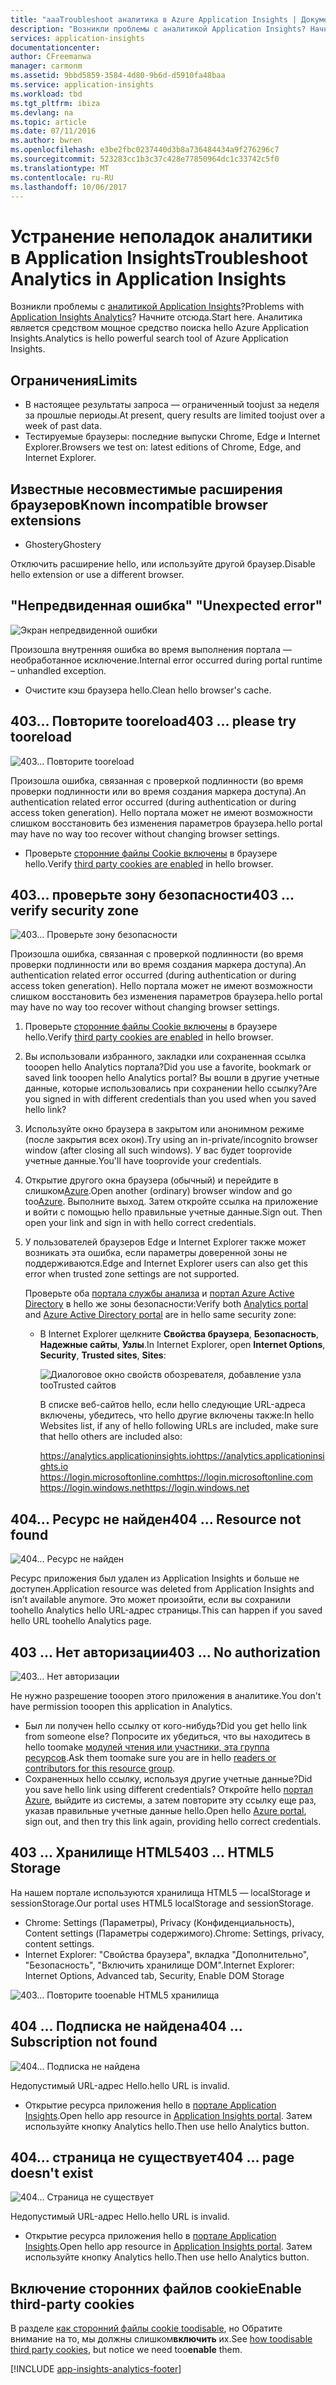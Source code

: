 ```yaml
---
title: "aaaTroubleshoot аналитика в Azure Application Insights | Документы Microsoft"
description: "Возникли проблемы с аналитикой Application Insights? Начните отсюда. "
services: application-insights
documentationcenter: 
author: CFreemanwa
manager: carmonm
ms.assetid: 9bbd5859-3584-4d80-9b6d-d5910fa48baa
ms.service: application-insights
ms.workload: tbd
ms.tgt_pltfrm: ibiza
ms.devlang: na
ms.topic: article
ms.date: 07/11/2016
ms.author: bwren
ms.openlocfilehash: e3be2fbc0237440d3b8a736484434a9f276296c7
ms.sourcegitcommit: 523283cc1b3c37c428e77850964dc1c33742c5f0
ms.translationtype: MT
ms.contentlocale: ru-RU
ms.lasthandoff: 10/06/2017
---
```

# <a name="troubleshoot-analytics-in-application-insights"></a><span data-ttu-id="8ac4b-104">Устранение неполадок аналитики в Application Insights</span><span class="sxs-lookup"><span data-stu-id="8ac4b-104">Troubleshoot Analytics in Application Insights</span></span>
<span data-ttu-id="8ac4b-105">Возникли проблемы с [аналитикой Application Insights](app-insights-analytics.md)?</span><span class="sxs-lookup"><span data-stu-id="8ac4b-105">Problems with [Application Insights Analytics](app-insights-analytics.md)?</span></span> <span data-ttu-id="8ac4b-106">Начните отсюда.</span><span class="sxs-lookup"><span data-stu-id="8ac4b-106">Start here.</span></span> <span data-ttu-id="8ac4b-107">Аналитика является средством мощное средство поиска hello Azure Application Insights.</span><span class="sxs-lookup"><span data-stu-id="8ac4b-107">Analytics is hello powerful search tool of Azure Application Insights.</span></span>

## <a name="limits"></a><span data-ttu-id="8ac4b-108">Ограничения</span><span class="sxs-lookup"><span data-stu-id="8ac4b-108">Limits</span></span>
* <span data-ttu-id="8ac4b-109">В настоящее результаты запроса — ограниченный toojust за неделя за прошлые периоды.</span><span class="sxs-lookup"><span data-stu-id="8ac4b-109">At present, query results are limited toojust over a week of past data.</span></span>
* <span data-ttu-id="8ac4b-110">Тестируемые браузеры: последние выпуски Chrome, Edge и Internet Explorer.</span><span class="sxs-lookup"><span data-stu-id="8ac4b-110">Browsers we test on: latest editions of Chrome, Edge, and Internet Explorer.</span></span>

## <a name="known-incompatible-browser-extensions"></a><span data-ttu-id="8ac4b-111">Известные несовместимые расширения браузеров</span><span class="sxs-lookup"><span data-stu-id="8ac4b-111">Known incompatible browser extensions</span></span>
* <span data-ttu-id="8ac4b-112">Ghostery</span><span class="sxs-lookup"><span data-stu-id="8ac4b-112">Ghostery</span></span>

<span data-ttu-id="8ac4b-113">Отключить расширение hello, или используйте другой браузер.</span><span class="sxs-lookup"><span data-stu-id="8ac4b-113">Disable hello extension or use a different browser.</span></span>

## <span data-ttu-id="8ac4b-114"><a name="e-a"></a> "Непредвиденная ошибка"</span><span class="sxs-lookup"><span data-stu-id="8ac4b-114"><a name="e-a"></a> "Unexpected error"</span></span>
![Экран непредвиденной ошибки](./media/app-insights-analytics-troubleshooting/010.png)

<span data-ttu-id="8ac4b-116">Произошла внутренняя ошибка во время выполнения портала — необработанное исключение.</span><span class="sxs-lookup"><span data-stu-id="8ac4b-116">Internal error occurred during portal runtime – unhandled exception.</span></span>

* <span data-ttu-id="8ac4b-117">Очистите кэш браузера hello.</span><span class="sxs-lookup"><span data-stu-id="8ac4b-117">Clean hello browser's cache.</span></span> 

## <span data-ttu-id="8ac4b-118"><a name="e-b"></a>403... Повторите tooreload</span><span class="sxs-lookup"><span data-stu-id="8ac4b-118"><a name="e-b"></a>403 ... please try tooreload</span></span>
![403... Повторите tooreload](./media/app-insights-analytics-troubleshooting/020.png)

<span data-ttu-id="8ac4b-120">Произошла ошибка, связанная с проверкой подлинности (во время проверки подлинности или во время создания маркера доступа).</span><span class="sxs-lookup"><span data-stu-id="8ac4b-120">An authentication related error occurred (during authentication or during access token generation).</span></span> <span data-ttu-id="8ac4b-121">Hello портала может не имеют возможности слишком восстановить без изменения параметров браузера.</span><span class="sxs-lookup"><span data-stu-id="8ac4b-121">hello portal may have no way too recover without changing browser settings.</span></span>

* <span data-ttu-id="8ac4b-122">Проверьте [сторонние файлы Cookie включены](#cookies) в браузере hello.</span><span class="sxs-lookup"><span data-stu-id="8ac4b-122">Verify [third party cookies are enabled](#cookies) in hello browser.</span></span> 

## <span data-ttu-id="8ac4b-123"><a name="authentication"></a>403… проверьте зону безопасности</span><span class="sxs-lookup"><span data-stu-id="8ac4b-123"><a name="authentication"></a>403 ... verify security zone</span></span>
![403... Проверьте зону безопасности](./media/app-insights-analytics-troubleshooting/030.png)

<span data-ttu-id="8ac4b-125">Произошла ошибка, связанная с проверкой подлинности (во время проверки подлинности или во время создания маркера доступа).</span><span class="sxs-lookup"><span data-stu-id="8ac4b-125">An authentication related error occurred (during authentication or during access token generation).</span></span> <span data-ttu-id="8ac4b-126">Hello портала может не имеют возможности слишком восстановить без изменения параметров браузера.</span><span class="sxs-lookup"><span data-stu-id="8ac4b-126">hello portal may have no way too recover without changing browser settings.</span></span>

1. <span data-ttu-id="8ac4b-127">Проверьте [сторонние файлы Cookie включены](#cookies) в браузере hello.</span><span class="sxs-lookup"><span data-stu-id="8ac4b-127">Verify [third party cookies are enabled](#cookies) in hello browser.</span></span> 
2. <span data-ttu-id="8ac4b-128">Вы использовали избранного, закладки или сохраненная ссылка tooopen hello Analytics портала?</span><span class="sxs-lookup"><span data-stu-id="8ac4b-128">Did you use a favorite, bookmark or saved link tooopen hello Analytics portal?</span></span> <span data-ttu-id="8ac4b-129">Вы вошли в другие учетные данные, которые использовались при сохранении hello ссылку?</span><span class="sxs-lookup"><span data-stu-id="8ac4b-129">Are you signed in with different credentials than you used when you saved hello link?</span></span>
3. <span data-ttu-id="8ac4b-130">Используйте окно браузера в закрытом или анонимном режиме (после закрытия всех окон).</span><span class="sxs-lookup"><span data-stu-id="8ac4b-130">Try using an in-private/incognito browser window (after closing all such windows).</span></span> <span data-ttu-id="8ac4b-131">У вас будет tooprovide учетные данные.</span><span class="sxs-lookup"><span data-stu-id="8ac4b-131">You'll have tooprovide your credentials.</span></span> 
4. <span data-ttu-id="8ac4b-132">Открытие другого окна браузера (обычный) и перейдите в слишком[Azure](https://portal.azure.com).</span><span class="sxs-lookup"><span data-stu-id="8ac4b-132">Open another (ordinary) browser window and go too[Azure](https://portal.azure.com).</span></span> <span data-ttu-id="8ac4b-133">Выполните выход. Затем откройте ссылка на приложение и войти с помощью hello правильные учетные данные.</span><span class="sxs-lookup"><span data-stu-id="8ac4b-133">Sign out. Then open your link and sign in with hello correct credentials.</span></span>
5. <span data-ttu-id="8ac4b-134">У пользователей браузеров Edge и Internet Explorer также может возникать эта ошибка, если параметры доверенной зоны не поддерживаются.</span><span class="sxs-lookup"><span data-stu-id="8ac4b-134">Edge and Internet Explorer users can also get this error when trusted zone settings are not supported.</span></span>
   
    <span data-ttu-id="8ac4b-135">Проверьте оба [портала службы анализа](https://analytics.applicationinsights.io) и [портал Azure Active Directory](https://portal.azure.com) в hello же зоны безопасности:</span><span class="sxs-lookup"><span data-stu-id="8ac4b-135">Verify both [Analytics portal](https://analytics.applicationinsights.io) and [Azure Active Directory portal](https://portal.azure.com) are in hello same security zone:</span></span>
   
   * <span data-ttu-id="8ac4b-136">В Internet Explorer щелкните **Свойства браузера**, **Безопасность**, **Надежные сайты**, **Узлы**.</span><span class="sxs-lookup"><span data-stu-id="8ac4b-136">In Internet Explorer, open **Internet Options**, **Security**, **Trusted sites**, **Sites**:</span></span>
     
     ![Диалоговое окно свойств обозревателя, добавление узла tooTrusted сайтов](./media/app-insights-analytics-troubleshooting/033.png)
     
     <span data-ttu-id="8ac4b-138">В списке веб-сайтов hello, если hello следующие URL-адреса включены, убедитесь, что hello другие включены также:</span><span class="sxs-lookup"><span data-stu-id="8ac4b-138">In hello Websites list, if any of hello following URLs are included, make sure that hello others are included also:</span></span>
     
     <span data-ttu-id="8ac4b-139">https://analytics.applicationinsights.io</span><span class="sxs-lookup"><span data-stu-id="8ac4b-139">https://analytics.applicationinsights.io</span></span><br/>
     <span data-ttu-id="8ac4b-140">https://login.microsoftonline.com</span><span class="sxs-lookup"><span data-stu-id="8ac4b-140">https://login.microsoftonline.com</span></span><br/>
     <span data-ttu-id="8ac4b-141">https://login.windows.net</span><span class="sxs-lookup"><span data-stu-id="8ac4b-141">https://login.windows.net</span></span>

## <span data-ttu-id="8ac4b-142"><a name="e-d"></a>404... Ресурс не найден</span><span class="sxs-lookup"><span data-stu-id="8ac4b-142"><a name="e-d"></a>404 ... Resource not found</span></span>
![404... Ресурс не найден](./media/app-insights-analytics-troubleshooting/040.png)

<span data-ttu-id="8ac4b-144">Ресурс приложения был удален из Application Insights и больше не доступен.</span><span class="sxs-lookup"><span data-stu-id="8ac4b-144">Application resource was deleted from Application Insights and isn’t available anymore.</span></span> <span data-ttu-id="8ac4b-145">Это может произойти, если вы сохранили toohello Analytics hello URL-адрес страницы.</span><span class="sxs-lookup"><span data-stu-id="8ac4b-145">This can happen if you saved hello URL toohello Analytics page.</span></span>

## <span data-ttu-id="8ac4b-146"><a name="e-e"></a>403 ... Нет авторизации</span><span class="sxs-lookup"><span data-stu-id="8ac4b-146"><a name="e-e"></a>403 ... No authorization</span></span>
![403... Нет авторизации](./media/app-insights-analytics-troubleshooting/050.png)

<span data-ttu-id="8ac4b-148">Не нужно разрешение tooopen этого приложения в аналитике.</span><span class="sxs-lookup"><span data-stu-id="8ac4b-148">You don't have permission tooopen this application in Analytics.</span></span>

* <span data-ttu-id="8ac4b-149">Был ли получен hello ссылку от кого-нибудь?</span><span class="sxs-lookup"><span data-stu-id="8ac4b-149">Did you get hello link from someone else?</span></span> <span data-ttu-id="8ac4b-150">Попросите их убедиться, что вы находитесь в hello toomake [модулей чтения или участники, эта группа ресурсов](app-insights-resources-roles-access-control.md).</span><span class="sxs-lookup"><span data-stu-id="8ac4b-150">Ask them toomake sure you are in hello [readers or contributors for this resource group](app-insights-resources-roles-access-control.md).</span></span>
* <span data-ttu-id="8ac4b-151">Сохраненных hello ссылку, используя другие учетные данные?</span><span class="sxs-lookup"><span data-stu-id="8ac4b-151">Did you save hello link using different credentials?</span></span> <span data-ttu-id="8ac4b-152">Откройте hello [портал Azure](https://portal.azure.com), выйдите из системы, а затем повторите эту ссылку еще раз, указав правильные учетные данные hello.</span><span class="sxs-lookup"><span data-stu-id="8ac4b-152">Open hello [Azure portal](https://portal.azure.com), sign out, and then try this link again, providing hello correct credentials.</span></span>

## <span data-ttu-id="8ac4b-153"><a name="html-storage"></a>403 ... Хранилище HTML5</span><span class="sxs-lookup"><span data-stu-id="8ac4b-153"><a name="html-storage"></a>403 ... HTML5 Storage</span></span>
<span data-ttu-id="8ac4b-154">На нашем портале используются хранилища HTML5 — localStorage и sessionStorage.</span><span class="sxs-lookup"><span data-stu-id="8ac4b-154">Our portal uses HTML5 localStorage and sessionStorage.</span></span>

* <span data-ttu-id="8ac4b-155">Chrome: Settings (Параметры), Privacy (Конфиденциальность), Content settings (Параметры содержимого).</span><span class="sxs-lookup"><span data-stu-id="8ac4b-155">Chrome: Settings, privacy, content settings.</span></span>
* <span data-ttu-id="8ac4b-156">Internet Explorer: "Свойства браузера", вкладка "Дополнительно", "Безопасность", "Включить хранилище DOM".</span><span class="sxs-lookup"><span data-stu-id="8ac4b-156">Internet Explorer: Internet Options, Advanced tab, Security, Enable DOM Storage</span></span>

![403... Повторите tooenable HTML5 хранилища](./media/app-insights-analytics-troubleshooting/060.png)

## <span data-ttu-id="8ac4b-158"><a name="e-g"></a>404 ... Подписка не найдена</span><span class="sxs-lookup"><span data-stu-id="8ac4b-158"><a name="e-g"></a>404 ... Subscription not found</span></span>
![404... Подписка не найдена](./media/app-insights-analytics-troubleshooting/070.png)

<span data-ttu-id="8ac4b-160">Недопустимый URL-адрес Hello.</span><span class="sxs-lookup"><span data-stu-id="8ac4b-160">hello URL is invalid.</span></span> 

* <span data-ttu-id="8ac4b-161">Открытие ресурса приложения hello в [портале Application Insights](https://portal.azure.com).</span><span class="sxs-lookup"><span data-stu-id="8ac4b-161">Open hello app resource in [Application Insights portal](https://portal.azure.com).</span></span> <span data-ttu-id="8ac4b-162">Затем используйте кнопку Analytics hello.</span><span class="sxs-lookup"><span data-stu-id="8ac4b-162">Then use hello Analytics button.</span></span>

## <span data-ttu-id="8ac4b-163"><a name="e-h"></a>404… страница не существует</span><span class="sxs-lookup"><span data-stu-id="8ac4b-163"><a name="e-h"></a>404 ... page doesn't exist</span></span>
![404... Страница не существует](./media/app-insights-analytics-troubleshooting/080.png)

<span data-ttu-id="8ac4b-165">Недопустимый URL-адрес Hello.</span><span class="sxs-lookup"><span data-stu-id="8ac4b-165">hello URL is invalid.</span></span>

* <span data-ttu-id="8ac4b-166">Открытие ресурса приложения hello в [портале Application Insights](https://portal.azure.com).</span><span class="sxs-lookup"><span data-stu-id="8ac4b-166">Open hello app resource in [Application Insights portal](https://portal.azure.com).</span></span> <span data-ttu-id="8ac4b-167">Затем используйте кнопку Analytics hello.</span><span class="sxs-lookup"><span data-stu-id="8ac4b-167">Then use hello Analytics button.</span></span>

## <span data-ttu-id="8ac4b-168"><a name="cookies"></a>Включение сторонних файлов cookie</span><span class="sxs-lookup"><span data-stu-id="8ac4b-168"><a name="cookies"></a>Enable third-party cookies</span></span>
  <span data-ttu-id="8ac4b-169">В разделе [как сторонний файлы cookie toodisable](http://www.digitalcitizen.life/how-disable-third-party-cookies-all-major-browsers), но Обратите внимание на то, мы должны слишком**включить** их.</span><span class="sxs-lookup"><span data-stu-id="8ac4b-169">See [how toodisable third party cookies](http://www.digitalcitizen.life/how-disable-third-party-cookies-all-major-browsers), but notice we need too**enable** them.</span></span>


[!INCLUDE [app-insights-analytics-footer](../../includes/app-insights-analytics-footer.md)]

